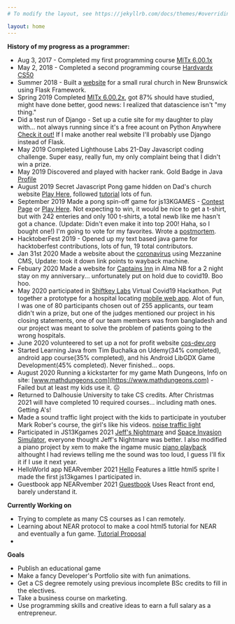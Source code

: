 ```yaml
---
# To modify the layout, see https://jekyllrb.com/docs/themes/#overriding-theme-defaults

layout: home
---
```


**History of my progress as a programmer:**

* Aug 3, 2017 - Completed my first programming course [MITx 6.00.1x](https://courses.edx.org/certificates/b5b76097fe4744a6a5b291b0415df7da "Introduction to Computer Science and Programming Using Python Certificate")
* May 2, 2018 - Completed a second programming course [Hardvardx CS50](https://courses.edx.org/certificates/85a4648c716b4ed1b3f2f43b765a8620 "CS50's Introduction to Computer Science Certificate")
* Summer 2018 - Built a [website](https://www.riversidealbertchurch.com "My final project for CS50") for a small rural church in New Brunswick using Flask Framework.
* Spring 2019 Completed [MITx 6.00.2x]( https://courses.edx.org/certificates/675b83f497ad40f7a4896e4055c51d35), got 87% should have studied, might have done better, good news: I realized that datascience isn't "my thing."
* Did a test run of Django - Set up a cutie site for my daughter to play with... not always running since it's a free acount on Python Anywhere [Check it out!](http://lilyqueenb.pythonanywhere.com/) If I make another real website I'll probably use Django instead of Flask. 
* May 2019 Completed Lighthouse Labs 21-Day Javascript coding challenge. Super easy, really fun, my only complaint being that I didn't win a prize. 
* May 2019 Discovered and played with hacker rank. Gold Badge in Java [Profile](https://www.hackerrank.com/vertfromage?)
* August 2019 Secret Javascript Pong game hidden on Dad's church website [Play Here](https://www.riversidealbertchurch.com/pong), followed [tutorial]( https://medium.com/@hershybateea/how-to-make-pong-with-javascript-1a6bd6226ea1) lots of fun.
* September 2019 Made a pong spin-off game for js13KGAMES - [Contest Page](https://js13kgames.com/entries/backside-ball) or [Play Here](https://vertfromage.github.io./games/backSideBall/index.html).  Not expecting to win, it would be nice to get a t-shirt, but with 242 enteries and only 100 t-shirts, a total newb like me hasn't got a chance. (Update: Didn't even make it into top 200! Haha, so I bought one!) I'm going to vote for my favorites. Wrote a [postmortem](https://vertfromage.github.io./update/2019/09/19/entering-JS13KGames-2019-beginner.html).
* HacktoberFest 2019 - Opened up my text based java game for hacktoberfest contributions, lots of fun, 19 total contributors. 
* Jan 31st 2020 Made a website about the [coronavirus](http://web.archive.org/web/20200527155341/https://www.thecoronavirus.ca/) using Mezzanine CMS, Update: took it down link points to wayback machine.
* Febuary 2020 Made a website for [Captains Inn](https://www.captainsinnalma.ca/) in Alma NB for a 2 night stay on my anniversary... unfortunately put on hold due to covid19. Boo hoo.
* May 2020 participated in [Shiftkey Labs](https://shiftkeylabs.ca/) Virtual Covid19 Hackathon. Put together a prototype for a hospital locating [mobile web app](https://pranav16.pythonanywhere.com/). Alot of fun, I was one of 80 participants chosen out of 255 applicants, our team didn't win a prize, but one of the judges mentioned our project in his closing statements, one of our team members was from bangladesh and our project was meant to solve the problem of patients going to the wrong hospitals.
* June 2020 volunteered to set up a not for profit website [cos-dev.org](https://www.cos-dev.org/)
* Started Learning Java from Tim Buchalka on Udemy(34% completed), android app course(35% completed), and his Android LibGDX Game Development(45% completed). Never finished... oops.
* August 2020 Running a kickstarter for my game Math Dungeons, Info on site: [www.mathdungeons.com](https://www.mathdungeons.com) -Failed but at least my kids use it. ☹
* Returned to Dalhousie University to take CS credits. After Christmas 2021 will have completed 10 required courses... including math ones. Getting A's!
* Made a sound traffic light project with the kids to participate in youtuber Mark Rober's course, the girl's like his videos. [noise traffic light](https://github.com/Vertfromage/noise-traffic-lights)
* Participated in JS13Kgames 2021 [Jeff's Nightmare](https://js13kgames.com/entries/jeffs-nightmare) and [Space Invasion Simulator](https://js13kgames.com/entries/space-invasion-simulator), everyone thought Jeff's Nightmare was better. I also modified a piano project by xem to make the ingame music [piano playback](https://vertfromage.github.io/miniPiano/pianoPlayback.html) althought I had reviews telling me the sound was too loud, I guess I'll fix it if I use it next year.
* HelloWorld app NEARvember 2021 [Hello](https://vertfromage.github.io./games/NEAR/index.html) Features a little html5 sprite I made the first js13kgames I participated in. 
* Guestbook app NEARvember 2021 [Guestbook](https://vertfromage.github.io./guest-book/) Uses React front end, barely understand it. 

**Currently Working on**
* Trying to complete as many CS courses as I can remotely.
* Learning about NEAR protocol to make a cool html5 tutorial for NEAR and eventually a fun game. [Tutorial Proposal](https://gov.near.org/t/proposal-beginners-near-tutorial-series-for-html5-games/7567)
* 

**Goals**
- Publish an educational game 
- Make a fancy Developer's Portfolio site with fun animations.
- Get a CS degree remotely using previous incomplete BSc credits to fill in the electives.
- Take a business course on marketing. 
- Use programming skills and creative ideas to earn a full salary as a entrepreneur.
